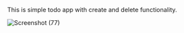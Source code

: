 This is simple todo app with create and delete functionality.

![Screenshot (77)](https://user-images.githubusercontent.com/41020595/113409415-d6218880-93ce-11eb-81ce-68dec8aa03cd.png)
